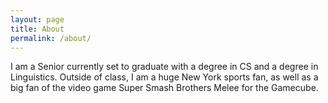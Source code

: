 ```yaml
---
layout: page
title: About
permalink: /about/
---
```


I am a Senior currently set to graduate with a degree in CS and a degree in Linguistics. Outside of class, I am a huge New York sports fan, as well as a big fan of the video game Super Smash Brothers Melee for the Gamecube. 

